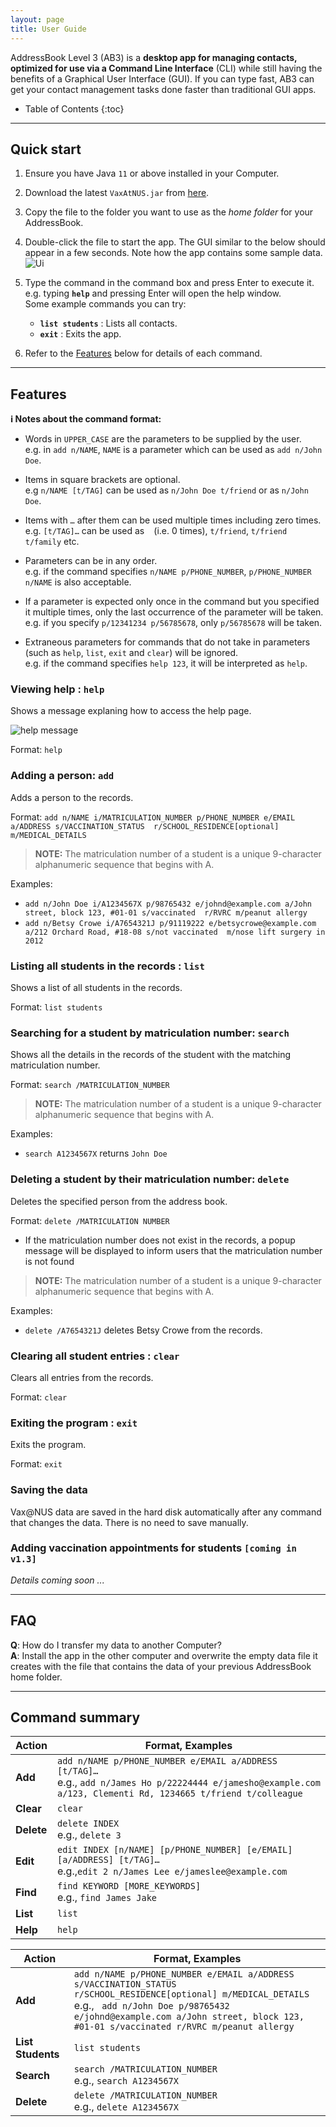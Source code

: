 ```yaml
---
layout: page
title: User Guide
---
```


AddressBook Level 3 (AB3) is a **desktop app for managing contacts, optimized for use via a Command Line Interface** (CLI) while still having the benefits of a Graphical User Interface (GUI). If you can type fast, AB3 can get your contact management tasks done faster than traditional GUI apps.

* Table of Contents
{:toc}

--------------------------------------------------------------------------------------------------------------------

## Quick start

1. Ensure you have Java `11` or above installed in your Computer.

1. Download the latest `VaxAtNUS.jar` from [here](https://github.com/AY2021S2-CS2103T-W10-4/tp/releases).

1. Copy the file to the folder you want to use as the _home folder_ for your AddressBook.

1. Double-click the file to start the app. The GUI similar to the below should appear in a few seconds. Note how the app contains some sample data.<br>
   ![Ui](images/Ui.png)

1. Type the command in the command box and press Enter to execute it. e.g. typing **`help`** and pressing Enter will open the help window.<br>
   Some example commands you can try:

   * **`list students`** : Lists all contacts.
   * **`exit`** : Exits the app.

1. Refer to the [Features](#features) below for details of each command.

--------------------------------------------------------------------------------------------------------------------

## Features

<div markdown="block" class="alert alert-info">

**:information_source: Notes about the command format:**<br>

* Words in `UPPER_CASE` are the parameters to be supplied by the user.<br>
  e.g. in `add n/NAME`, `NAME` is a parameter which can be used as `add n/John Doe`.

* Items in square brackets are optional.<br>
  e.g `n/NAME [t/TAG]` can be used as `n/John Doe t/friend` or as `n/John Doe`.

* Items with `…`​ after them can be used multiple times including zero times.<br>
  e.g. `[t/TAG]…​` can be used as ` ` (i.e. 0 times), `t/friend`, `t/friend t/family` etc.

* Parameters can be in any order.<br>
  e.g. if the command specifies `n/NAME p/PHONE_NUMBER`, `p/PHONE_NUMBER n/NAME` is also acceptable.

* If a parameter is expected only once in the command but you specified it multiple times, only the last occurrence of the parameter will be taken.<br>
  e.g. if you specify `p/12341234 p/56785678`, only `p/56785678` will be taken.

* Extraneous parameters for commands that do not take in parameters (such as `help`, `list`, `exit` and `clear`) will be ignored.<br>
  e.g. if the command specifies `help 123`, it will be interpreted as `help`.

</div>

### Viewing help : `help`

Shows a message explaning how to access the help page.

![help message](images/helpMessage.png)

Format: `help`


### Adding a person: `add`

Adds a person to the records.

Format: `add n/NAME i/MATRICULATION_NUMBER p/PHONE_NUMBER e/EMAIL a/ADDRESS s/VACCINATION_STATUS 
r/SCHOOL_RESIDENCE[optional] m/MEDICAL_DETAILS`

>**NOTE:** The matriculation number of a student is a unique 9-character alphanumeric sequence that begins with A.

Examples:
* `add n/John Doe i/A1234567X p/98765432 e/johnd@example.com a/John street, block 123, #01-01 s/vaccinated 
  r/RVRC m/peanut allergy`
* `add n/Betsy Crowe i/A7654321J p/91119222 e/betsycrowe@example.com a/212 Orchard Road, #18-08 s/not vaccinated 
  m/nose lift surgery in 2012`

### Listing all students in the records : `list`

Shows a list of all students in the records.

Format: `list students`

### Searching for a student by matriculation number: `search`

Shows all the details in the records of the student with the matching matriculation number.

Format: `search /MATRICULATION_NUMBER`

>**NOTE:** The matriculation number of a student is a unique 9-character alphanumeric sequence that begins with A.


Examples:
* `search A1234567X` returns `John Doe`

### Deleting a student by their matriculation number: `delete`

Deletes the specified person from the address book.

Format: `delete /MATRICULATION NUMBER`

* If the matriculation number does not exist in the records, a popup message will be displayed to inform users that 
  the matriculation number is not found

>**NOTE:** The matriculation number of a student is a unique 9-character alphanumeric sequence that begins with A.


Examples:
* `delete /A7654321J` deletes Betsy Crowe from the records.

### Clearing all student entries : `clear`

Clears all entries from the records.

Format: `clear`

### Exiting the program : `exit`

Exits the program.

Format: `exit`

### Saving the data

Vax@NUS data are saved in the hard disk automatically after any command that changes the data. There is no need to save manually.

### Adding vaccination appointments for students `[coming in v1.3]`

_Details coming soon ..._

--------------------------------------------------------------------------------------------------------------------

## FAQ

**Q**: How do I transfer my data to another Computer?<br>
**A**: Install the app in the other computer and overwrite the empty data file it creates with the file that contains the data of your previous AddressBook home folder.

--------------------------------------------------------------------------------------------------------------------

## Command summary

Action | Format, Examples
--------|------------------
**Add** | `add n/NAME p/PHONE_NUMBER e/EMAIL a/ADDRESS [t/TAG]…​` <br> e.g., `add n/James Ho p/22224444 e/jamesho@example.com a/123, Clementi Rd, 1234665 t/friend t/colleague`
**Clear** | `clear`
**Delete** | `delete INDEX`<br> e.g., `delete 3`
**Edit** | `edit INDEX [n/NAME] [p/PHONE_NUMBER] [e/EMAIL] [a/ADDRESS] [t/TAG]…​`<br> e.g.,`edit 2 n/James Lee e/jameslee@example.com`
**Find** | `find KEYWORD [MORE_KEYWORDS]`<br> e.g., `find James Jake`
**List** | `list`
**Help** | `help`

**Action**  | **Format, Examples**
-------------|-----------------
**Add** | `add n/NAME p/PHONE_NUMBER e/EMAIL a/ADDRESS s/VACCINATION_STATUS r/SCHOOL_RESIDENCE[optional] m/MEDICAL_DETAILS ` <br> e.g., ` add n/John Doe p/98765432 e/johnd@example.com a/John street, block 123, #01-01 s/vaccinated r/RVRC m/peanut allergy`
**List Students** | `list students`
**Search** | `search /MATRICULATION_NUMBER ` <br> e.g., `search A1234567X`
**Delete** | `delete /MATRICULATION_NUMBER` <br> e.g., `delete A1234567X`

